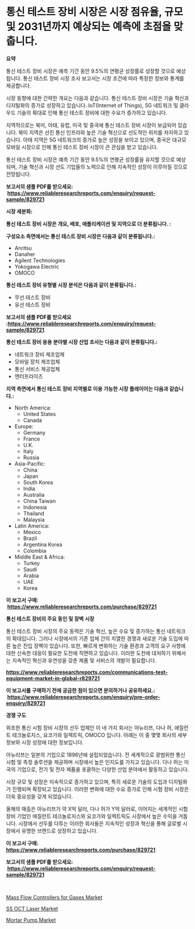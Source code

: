 <p><h1>통신 테스트 장비 시장은 시장 점유율, 규모 및 2031년까지 예상되는 예측에 초점을 맞춥니다.</h1></p><p><strong>요약</strong></p>
<p><p>통신 테스트 장비 시장은 예측 기간 동안 9.5%의 연평균 성장률로 성장할 것으로 예상됩니다. 통신 테스트 장비 시장 조사 보고서는 시장 조건에 따라 특정한 정보와 통계를 제공합니다. </p><p>시장 동향에 대한 간략한 개요는 다음과 같습니다. 통신 테스트 장비 시장은 기술 혁신과 디지털화의 증가로 성장하고 있습니다. IoT(Internet of Things), 5G 네트워크 및 클라우드 기술의 확대로 인해 통신 테스트 장비에 대한 수요가 증가하고 있습니다. </p><p>지역적으로는 북미, 아태, 유럽, 미국 및 중국에 통신 테스트 장비 시장이 보급되어 있습니다. 북미 지역은 선진 통신 인프라와 높은 기술 혁신으로 선도적인 위치를 차지하고 있습니다. 아태 지역은 5G 네트워크의 증가로 높은 성장을 보이고 있으며, 중국은 대규모 모바일 시장으로 인해 통신 테스트 장비 시장이 큰 관심을 받고 있습니다. </p><p>통신 테스트 장비 시장은 예측 기간 동안 9.5%의 연평균 성장률을 유지할 것으로 예상되며, 기술 혁신과 시장 선도 기업들의 노력으로 인해 지속적인 성장이 이루어질 것으로 전망됩니다.</p></p>
<p><strong>보고서의 샘플 PDF를 받으세요: &nbsp;<a href="https://www.reliableresearchreports.com/enquiry/request-sample/829721">https://www.reliableresearchreports.com/enquiry/request-sample/829721</a></strong></p>
<p><strong>시장 세분화:</strong></p>
<p><strong> 통신 테스트 장비 시장은 개요, 배포, 애플리케이션 및 지역으로 더 분류됩니다. :</strong></p>
<p><strong>구성요소 측면에서는 통신 테스트 장비 시장은 다음과 같이 분류됩니다.:</strong></p>
<p><ul><li>Anritsu</li><li>Danaher</li><li>Agilent Technologies</li><li>Yokogawa Electric</li><li>OMOCO</li></ul></p>
<p><strong> 통신 테스트 장비 유형별 시장 분석은 다음과 같이 분류됩니다.:</strong></p>
<p><ul><li>무선 테스트 장비</li><li>유선 테스트 장비</li></ul></p>
<p><strong>보고서의 샘플 PDF를 받으세요 :<a href="https://www.reliableresearchreports.com/enquiry/request-sample/829721">https://www.reliableresearchreports.com/enquiry/request-sample/829721</a></strong></p>
<p><strong> 통신 테스트 장비 응용 분야별 시장 산업 조사는 다음과 같이 분류됩니다.:</strong></p>
<p><ul><li>네트워크 장비 제조업체</li><li>모바일 장치 제조업체</li><li>통신 서비스 제공업체</li><li>엔터프라이즈</li></ul></p>
<p><strong>지역 측면에서 통신 테스트 장비 지역별로 이용 가능한 시장 플레이어는 다음과 같습니다.:</strong></p>
<p><ul>
    <li>
        North America:
        <ul>
            <li>United States</li>
            <li>Canada</li>
        </ul>
    </li>
    <li>
        Europe:
        <ul>
            <li>Germany</li>
            <li>France</li>
            <li>U.K.</li>
            <li>Italy</li>
            <li>Russia</li>
        </ul>
    </li>
    <li>
        Asia-Pacific:
        <ul>
            <li>China</li>
            <li>Japan</li>
            <li>South Korea</li>
            <li>India</li>
            <li>Australia</li>
            <li>China Taiwan</li>
            <li>Indonesia</li>
            <li>Thailand</li>
            <li>Malaysia</li>
        </ul>
    </li>
    <li>
        Latin America:
        <ul>
            <li>Mexico</li>
            <li>Brazil</li>
            <li>Argentina Korea</li>
            <li>Colombia</li>
        </ul>
    </li>
    <li>
        Middle East & Africa:
        <ul>
            <li>Turkey</li>
            <li>Saudi</li>
            <li>Arabia</li>
            <li>UAE</li>
            <li>Korea</li>
        </ul>
    </li>
    </ul></p>
<p><strong>이 보고서 구매: &nbsp;<a href="https://www.reliableresearchreports.com/purchase/829721">https://www.reliableresearchreports.com/purchase/829721</a></strong></p>
<p><strong>통신 테스트 장비의 주요 동인 및 장벽 시장</strong></p>
<p><p>통신 테스트 장비 시장의 주요 동력은 기술 혁신, 높은 수요 및 증가하는 통신 네트워크의 확대입니다. 그러나 시장에서의 기존 업체 간의 치열한 경쟁과 새로운 기술 도입에 따른 높은 진입 장벽이 있습니다. 또한, 빠르게 변화하는 기술 환경과 고객의 요구 사항에 대한 신속한 대응이 필요한 도전에 직면하고 있습니다. 이러한 도전에 대처하기 위해서는 지속적인 혁신과 유연성을 갖춘 제품 및 서비스의 개발이 필요합니다.</p></p>
<p><strong><a href="https://www.reliableresearchreports.com/communications-test-equipment-market-in-global-r829721">https://www.reliableresearchreports.com/communications-test-equipment-market-in-global-r829721</a></strong></p>
<p><strong>이 보고서를 구매하기 전에 궁금한 점이 있으면 문의하거나 공유하세요.: &nbsp;<a href="https://www.reliableresearchreports.com/enquiry/pre-order-enquiry/829721">https://www.reliableresearchreports.com/enquiry/pre-order-enquiry/829721</a></strong></p>
<p><strong>경쟁 구도</strong></p>
<p><p>위초한 통신 시험 장비 시장의 선두 업체인 이 네 가지 회사는 아뉴리쯔, 다나 허, 애질런트 테크놀로지스, 요코가와 일렉트릭, OMOCO 입니다. 아래는 이 중 몇몇 회사의 세부 정보와 시장 성장에 대한 정보입니다.</p><p>아뉴리쯔는 일본의 기업으로 1896년에 설립되었습니다. 전 세계적으로 광범위한 통신 시험 및 측정 솔루션을 제공하며 시장에서 높은 인지도를 가지고 있습니다. 다나 허는 미국의 기업으로, 전기 및 전자 제품을 포괄하는 다양한 산업 분야에서 활동하고 있습니다.</p><p>시장 규모 및 성장은 지속적으로 증가하고 있으며, 특히 새로운 기술의 도입과 디지털화가 진행되며 확장되고 있습니다. 이러한 변화에 대한 수요 증가로 인해 시험 장비 시장은 더욱 중요성을 갖게 되었습니다.</p><p>올해의 매출은 아뉴리쯔가 약 X억 달러, 다나 허가 Y억 달러로, 이어지는 세계적인 시험 장비 기업인 애질런트 테크놀로지스와 요코가와 일렉트릭도 시장에서 높은 수익을 거둡니다. 시장에서 선두를 다투는 이러한 회사들은 지속적인 성장과 혁신을 통해 글로벌 시장에서 유명한 브랜드로 성장하고 있습니다.</p></p>
<p><strong>이 보고서 구매: &nbsp; <a href="https://www.reliableresearchreports.com/purchase/829721">https://www.reliableresearchreports.com/purchase/829721</a></strong></p>
<p><strong>보고서의 샘플 PDF를 받으세요: &nbsp;<a href="https://www.reliableresearchreports.com/enquiry/request-sample/829721">https://www.reliableresearchreports.com/enquiry/request-sample/829721</a></strong><strong></strong></p>
<p>&nbsp;</p>
<p><p><a href="https://fearless-okapi-6c8.notion.site/Mass-Flow-Controllers-for-Gases-Market-Insight-Market-Trends-Growth-Forecasted-from-2024-TO-2031-5f06cc9fc55c4217ab2d4e6b653cf9b8">Mass Flow Controllers for Gases Market</a></p><p><a href="https://scarlet-rocket-c63.notion.site/SS-OCT-Laser-Market-Share-Evolution-and-Market-Growth-Trends-2024-2031-4d628a541da245d9a62e7ab4ab2e4ee3">SS OCT Laser Market</a></p><p><a href="https://view.publitas.com/reportprime-1/mortar-pump-market-share-evolution-and-market-growth-trends-2024-2031/">Mortar Pump Market</a></p></p>